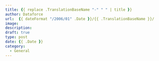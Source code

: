 ```yaml
---
title: {{ replace .TranslationBaseName "-" " " | title }}
author: Dataforce
url:  {{ dateFormat "/2006/01" .Date }}/{{ .TranslationBaseName }}/
image:
description:
draft: true
type: post
date: {{ .Date }}
category:
  - General
---
```



